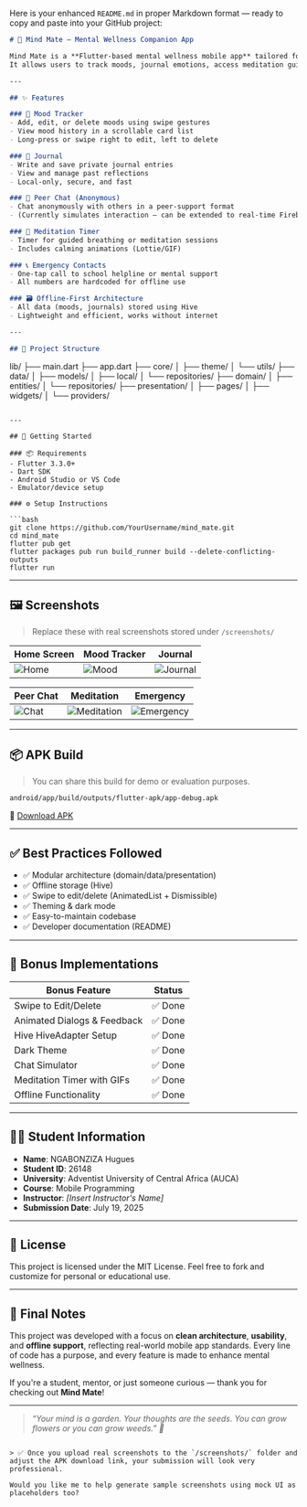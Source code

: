 Here is your enhanced `README.md` in proper Markdown format — ready to copy and paste into your GitHub project:

```md
# 🧠 Mind Mate – Mental Wellness Companion App

Mind Mate is a **Flutter-based mental wellness mobile app** tailored for university students.  
It allows users to track moods, journal emotions, access meditation guides, connect anonymously with peers, and contact emergency help — **all offline** using local storage via **Hive**.

---

## ✨ Features

### 🌈 Mood Tracker
- Add, edit, or delete moods using swipe gestures
- View mood history in a scrollable card list
- Long-press or swipe right to edit, left to delete

### 📔 Journal
- Write and save private journal entries
- View and manage past reflections
- Local-only, secure, and fast

### 💬 Peer Chat (Anonymous)
- Chat anonymously with others in a peer-support format
- (Currently simulates interaction — can be extended to real-time Firebase or AI)

### 🧘 Meditation Timer
- Timer for guided breathing or meditation sessions
- Includes calming animations (Lottie/GIF)

### 📞 Emergency Contacts
- One-tap call to school helpline or mental support
- All numbers are hardcoded for offline use

### 🗃️ Offline-First Architecture
- All data (moods, journals) stored using Hive
- Lightweight and efficient, works without internet

---

## 📁 Project Structure

```

lib/
├── main.dart
├── app.dart
├── core/
│   ├── theme/
│   └── utils/
├── data/
│   ├── models/
│   ├── local/
│   └── repositories/
├── domain/
│   ├── entities/
│   └── repositories/
├── presentation/
│   ├── pages/
│   ├── widgets/
│   └── providers/

````

---

## 🚀 Getting Started

### 📦 Requirements
- Flutter 3.3.0+
- Dart SDK
- Android Studio or VS Code
- Emulator/device setup

### ⚙️ Setup Instructions

```bash
git clone https://github.com/YourUsername/mind_mate.git
cd mind_mate
flutter pub get
flutter packages pub run build_runner build --delete-conflicting-outputs
flutter run
````

---

## 🖼️ Screenshots

> Replace these with real screenshots stored under `/screenshots/`

| Home Screen                   | Mood Tracker                  | Journal                             |
| ----------------------------- | ----------------------------- | ----------------------------------- |
| ![Home](screenshots/home.png) | ![Mood](screenshots/mood.png) | ![Journal](screenshots/journal.png) |

| Peer Chat                     | Meditation                                | Emergency                               |
| ----------------------------- | ----------------------------------------- | --------------------------------------- |
| ![Chat](screenshots/chat.png) | ![Meditation](screenshots/meditation.png) | ![Emergency](screenshots/emergency.png) |

---

## 📦 APK Build

> You can share this build for demo or evaluation purposes.

```bash
android/app/build/outputs/flutter-apk/app-debug.apk
```

📎 [Download APK](https://github.com/YourUsername/mind_mate/releases)

---

## ✅ Best Practices Followed

* ✅ Modular architecture (domain/data/presentation)
* ✅ Offline storage (Hive)
* ✅ Swipe to edit/delete (AnimatedList + Dismissible)
* ✅ Theming & dark mode
* ✅ Easy-to-maintain codebase
* ✅ Developer documentation (README)

---

## 🎯 Bonus Implementations

| Bonus Feature               | Status |
| --------------------------- | ------ |
| Swipe to Edit/Delete        | ✅ Done |
| Animated Dialogs & Feedback | ✅ Done |
| Hive HiveAdapter Setup      | ✅ Done |
| Dark Theme                  | ✅ Done |
| Chat Simulator              | ✅ Done |
| Meditation Timer with GIFs  | ✅ Done |
| Offline Functionality       | ✅ Done |

---

## 👨‍🎓 Student Information

* **Name**: NGABONZIZA Hugues
* **Student ID**: 26148
* **University**: Adventist University of Central Africa (AUCA)
* **Course**: Mobile Programming
* **Instructor**: *\[Insert Instructor's Name]*
* **Submission Date**: July 19, 2025

---

## 📜 License

This project is licensed under the MIT License.
Feel free to fork and customize for personal or educational use.

---

## 🙏 Final Notes

This project was developed with a focus on **clean architecture**, **usability**, and **offline support**, reflecting real-world mobile app standards. Every line of code has a purpose, and every feature is made to enhance mental wellness.

If you're a student, mentor, or just someone curious — thank you for checking out **Mind Mate**!

---

> *“Your mind is a garden. Your thoughts are the seeds. You can grow flowers or you can grow weeds.” 🌱*

```

> ✅ Once you upload real screenshots to the `/screenshots/` folder and adjust the APK download link, your submission will look very professional.

Would you like me to help generate sample screenshots using mock UI as placeholders too?
```
